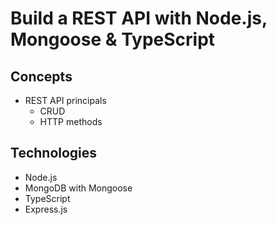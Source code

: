 # Build a REST API with Node.js, Mongoose & TypeScript

## Concepts
* REST API principals
    * CRUD
    * HTTP methods

## Technologies
* Node.js
* MongoDB with Mongoose
* TypeScript
* Express.js 

